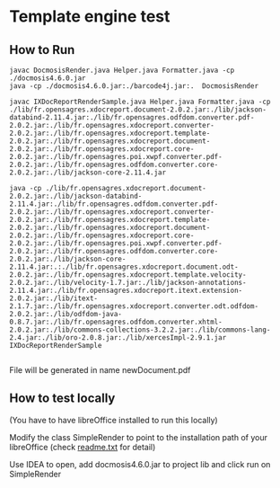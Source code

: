 # Template engine test

## How to Run
```
javac DocmosisRender.java Helper.java Formatter.java -cp ./docmosis4.6.0.jar
java -cp ./docmosis4.6.0.jar:./barcode4j.jar:.  DocmosisRender

javac IXDocReportRenderSample.java Helper.java Formatter.java -cp ./lib/fr.opensagres.xdocreport.document-2.0.2.jar:./lib/jackson-databind-2.11.4.jar:./lib/fr.opensagres.odfdom.converter.pdf-2.0.2.jar:./lib/fr.opensagres.xdocreport.converter-2.0.2.jar:./lib/fr.opensagres.xdocreport.template-2.0.2.jar:./lib/fr.opensagres.xdocreport.document-2.0.2.jar:./lib/fr.opensagres.xdocreport.core-2.0.2.jar:./lib/fr.opensagres.poi.xwpf.converter.pdf-2.0.2.jar:./lib/fr.opensagres.odfdom.converter.core-2.0.2.jar:./lib/jackson-core-2.11.4.jar

java -cp ./lib/fr.opensagres.xdocreport.document-2.0.2.jar:./lib/jackson-databind-2.11.4.jar:./lib/fr.opensagres.odfdom.converter.pdf-2.0.2.jar:./lib/fr.opensagres.xdocreport.converter-2.0.2.jar:./lib/fr.opensagres.xdocreport.template-2.0.2.jar:./lib/fr.opensagres.xdocreport.document-2.0.2.jar:./lib/fr.opensagres.xdocreport.core-2.0.2.jar:./lib/fr.opensagres.poi.xwpf.converter.pdf-2.0.2.jar:./lib/fr.opensagres.odfdom.converter.core-2.0.2.jar:./lib/jackson-core-2.11.4.jar:.:./lib/fr.opensagres.xdocreport.document.odt-2.0.2.jar:./lib/fr.opensagres.xdocreport.template.velocity-2.0.2.jar:./lib/velocity-1.7.jar:./lib/jackson-annotations-2.11.4.jar:./lib/fr.opensagres.xdocreport.itext.extension-2.0.2.jar:./lib/itext-2.1.7.jar:./lib/fr.opensagres.xdocreport.converter.odt.odfdom-2.0.2.jar:./lib/odfdom-java-0.8.7.jar:./lib/fr.opensagres.odfdom.converter.xhtml-2.0.2.jar:./lib/commons-collections-3.2.2.jar:./lib/commons-lang-2.4.jar:./lib/oro-2.0.8.jar:./lib/xercesImpl-2.9.1.jar  IXDocReportRenderSample


```

File will be generated in name newDocument.pdf

## How to test locally
(You have to have libreOffice installed to run this locally)

Modify the class SimpleRender to point to the installation path of your libreOffice (check [readme.txt](readme.txt) for detail)

Use IDEA to open, add docmosis4.6.0.jar to project lib and click run on SimpleRender




